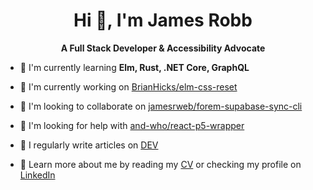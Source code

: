 <h1 align="center">Hi 👋, I'm James Robb</h1>
<p align="center"><strong>A Full Stack Developer & Accessibility Advocate</strong></p>

- 🌱 I'm currently learning **Elm, Rust, .NET Core, GraphQL**

- 🔭 I'm currently working on [BrianHicks/elm-css-reset](https://github.com/BrianHicks/elm-css-reset)

- 👯 I'm looking to collaborate on [jamesrweb/forem-supabase-sync-cli](https://github.com/jamesrweb/forem-supabase-sync-cli)

- 🤝 I'm looking for help with [and-who/react-p5-wrapper](https://github.com/and-who/react-p5-wrapper)

- 📝 I regularly write articles on [DEV](https://dev.to/jamesrweb)

- 📄 Learn more about me by reading my [CV](https://github.com/jamesrweb/jamesrweb/blob/master/cv.md) or checking my profile on [LinkedIn](https://www.linkedin.com/in/jamesrobbweb/)
